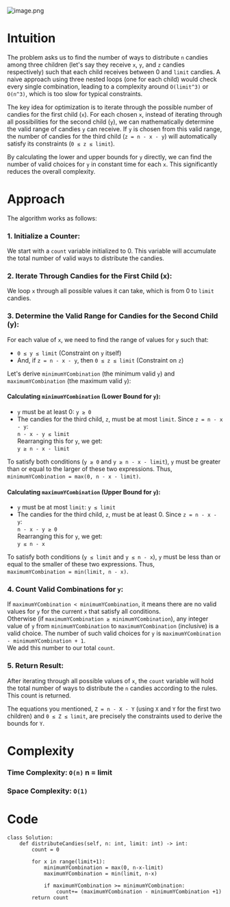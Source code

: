 ![image.png](https://assets.leetcode.com/users/images/61dc1ad4-94cd-4f69-bde1-e7954a519668_1748753886.3703303.png)

# Intuition
The problem asks us to find the number of ways to distribute `n` candies among three children (let's say they receive `x`, `y`, and `z` candies respectively) such that each child receives between 0 and `limit` candies. A naive approach using three nested loops (one for each child) would check every single combination, leading to a complexity around `O(limit^3)` or `O(n^3)`, which is too slow for typical constraints.

The key idea for optimization is to iterate through the possible number of candies for the first child (`x`). For each chosen `x`, instead of iterating through all possibilities for the second child (`y`), we can mathematically determine the valid range of candies `y` can receive. If `y` is chosen from this valid range, the number of candies for the third child (`z = n - x - y`) will automatically satisfy its constraints (`0 ≤ z ≤ limit`).

By calculating the lower and upper bounds for `y` directly, we can find the number of valid choices for `y` in constant time for each `x`. This significantly reduces the overall complexity.

# Approach
The algorithm works as follows:

### 1. Initialize a Counter:
We start with a `count` variable initialized to 0. This variable will accumulate the total number of valid ways to distribute the candies.

### 2. Iterate Through Candies for the First Child (x):
We loop `x` through all possible values it can take, which is from 0 to `limit` candies.

### 3. Determine the Valid Range for Candies for the Second Child (y):
For each value of `x`, we need to find the range of values for `y` such that:

- `0 ≤ y ≤ limit` (Constraint on `y` itself)
- And, if `z = n - x - y`, then `0 ≤ z ≤ limit` (Constraint on `z`)

Let's derive `minimumYCombination` (the minimum valid `y`) and `maximumYCombination` (the maximum valid `y`):

#### Calculating `minimumYCombination` (Lower Bound for `y`):

- `y` must be at least 0: `y ≥ 0`
- The candies for the third child, `z`, must be at most `limit`. Since `z = n - x - y`:  
  `n - x - y ≤ limit`  
  Rearranging this for `y`, we get:  
  `y ≥ n - x - limit`

To satisfy both conditions (`y ≥ 0` and `y ≥ n - x - limit`), `y` must be greater than or equal to the larger of these two expressions. Thus,  
`minimumYCombination = max(0, n - x - limit)`.

#### Calculating `maximumYCombination` (Upper Bound for `y`):

- `y` must be at most `limit`: `y ≤ limit`
- The candies for the third child, `z`, must be at least 0. Since `z = n - x - y`:  
  `n - x - y ≥ 0`  
  Rearranging this for `y`, we get:  
  `y ≤ n - x`

To satisfy both conditions (`y ≤ limit` and `y ≤ n - x`), `y` must be less than or equal to the smaller of these two expressions. Thus,  
`maximumYCombination = min(limit, n - x)`.

### 4. Count Valid Combinations for `y`:
If `maximumYCombination < minimumYCombination`, it means there are no valid values for `y` for the current `x` that satisfy all conditions.  
Otherwise (if `maximumYCombination ≥ minimumYCombination`), any integer value of `y` from `minimumYCombination` to `maximumYCombination` (inclusive) is a valid choice. The number of such valid choices for `y` is `maximumYCombination - minimumYCombination + 1`.  
We add this number to our total `count`.

### 5. Return Result:
After iterating through all possible values of `x`, the `count` variable will hold the total number of ways to distribute the `n` candies according to the rules. This count is returned.

The equations you mentioned, `Z = n - X - Y` (using `X` and `Y` for the first two children) and `0 ≤ Z ≤ limit`, are precisely the constraints used to derive the bounds for `Y`.

# Complexity

### Time Complexity: `O(n)` n = limit

### Space Complexity: `O(1)`

# Code
```python3 []
class Solution:
    def distributeCandies(self, n: int, limit: int) -> int:
        count = 0

        for x in range(limit+1):
            minimumYCombination = max(0, n-x-limit)
            maximumYCombination = min(limit, n-x)

            if maximumYCombination >= minimumYCombination:
                count+= (maximumYCombination - minimumYCombination +1)
        return count
```
